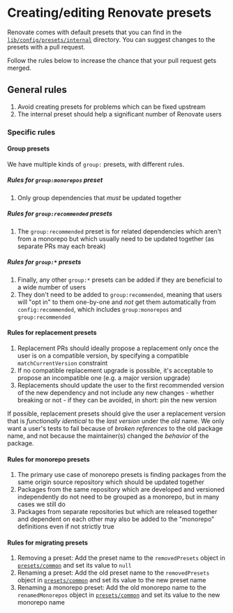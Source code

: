 # Creating/editing Renovate presets

Renovate comes with default presets that you can find in the [`lib/config/presets/internal`](https://github.com/renovatebot/renovate/tree/main/lib/config/presets/internal) directory.
You can suggest changes to the presets with a pull request.

Follow the rules below to increase the chance that your pull request gets merged.

## General rules

1. Avoid creating presets for problems which can be fixed upstream
1. The internal preset should help a significant number of Renovate users

### Specific rules

#### Group presets

We have multiple kinds of `group:` presets, with different rules.

##### Rules for `group:monorepos` preset

1. Only group dependencies that _must_ be updated together

##### Rules for `group:recommended` presets

1. The `group:recommended` preset is for related dependencies which aren't from a monorepo but which usually need to be updated together (as separate PRs may each break)

##### Rules for `group:*` presets

1. Finally, any other `group:*` presets can be added if they are beneficial to a wide number of users
1. They don't need to be added to `group:recommended`, meaning that users will "opt in" to them one-by-one and _not_ get them automatically from `config:recommended`, which includes `group:monorepos` and `group:recommended`

#### Rules for replacement presets

1. Replacement PRs should ideally propose a replacement only once the user is on a compatible version, by specifying a compatible `matchCurrentVersion` constraint
1. If no compatible replacement upgrade is possible, it's acceptable to propose an incompatible one (e.g. a major version upgrade)
1. Replacements should update the user to the first recommended version of the new dependency and not include any new changes - whether breaking or not - if they can be avoided, in short: pin the new version

If possible, replacement presets should give the user a replacement version that is _functionally identical_ to the _last version_ under the _old_ name.
We only want a user's tests to fail because of _broken references_ to the old package name, and not because the maintainer(s) changed the _behavior_ of the package.

#### Rules for monorepo presets

1. The primary use case of monorepo presets is finding packages from the same origin source repository which should be updated together
1. Packages from the same repository which are developed and versioned independently do not need to be grouped as a monorepo, but in many cases we still do
1. Packages from separate repositories but which are released together and dependent on each other may also be added to the "monorepo" definitions even if not strictly true

#### Rules for migrating presets

1. Removing a preset: Add the preset name to the `removedPresets` object in [`presets/common`](https://github.com/renovatebot/renovate/blob/main/lib/config/presets/common.ts#L1) and set its value to `null`
1. Renaming a preset: Add the old preset name to the `removedPresets` object in [`presets/common`](https://github.com/renovatebot/renovate/blob/main/lib/config/presets/common.ts#L1) and set its value to the new preset name
1. Renaming a monorepo preset: Add the old monorepo name to the `renamedMonorepos` object in [`presets/common`](https://github.com/renovatebot/renovate/blob/79f0888ebff8034ee80c905ceaca0811ddc1c8b8/lib/config/presets/common.ts#L50) and set its value to the new monorepo name

